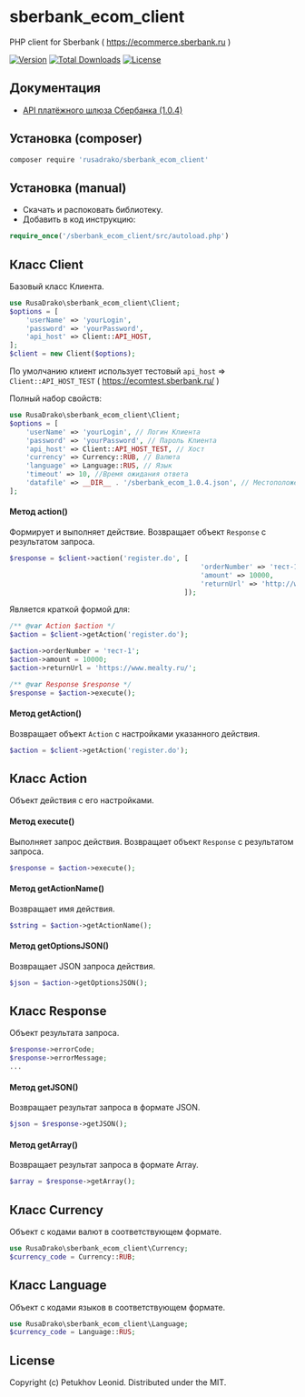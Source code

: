 # sberbank_ecom_client
PHP client for Sberbank ( https://ecommerce.sberbank.ru )

[![Version](http://poser.pugx.org/rusadrako/sberbank_ecom_client/version)](https://packagist.org/packages/rusadrako/sberbank_ecom_client)
[![Total Downloads](http://poser.pugx.org/rusadrako/sberbank_ecom_client/downloads)](https://packagist.org/packages/rusadrako/sberbank_ecom_client/stats)
[![License](http://poser.pugx.org/rusadrako/sberbank_ecom_client/license)](./LICENSE)


## Документация
- [API платёжного шлюза Сбербанка (1.0.4)](https://ecomtest.sberbank.ru/doc)


## Установка (composer)
```sh
composer require 'rusadrako/sberbank_ecom_client'
```


## Установка (manual)
- Скачать и распоковать библиотеку.
- Добавить в код инструкцию:
```php
require_once('/sberbank_ecom_client/src/autoload.php')
```


## Класс Client
Базовый класс Клиента.
```php
use RusaDrako\sberbank_ecom_client\Client;
$options = [
    'userName' => 'yourLogin',
    'password' => 'yourPassword',
    'api_host' => Client::API_HOST,
];
$client = new Client($options);
```
По умолчанию клиент использует тестовый `api_host` => `Client::API_HOST_TEST` ( https://ecomtest.sberbank.ru/ )

Полный набор свойств:
```php
use RusaDrako\sberbank_ecom_client\Client;
$options = [
    'userName' => 'yourLogin', // Логин Клиента
    'password' => 'yourPassword', // Пароль Клиента
    'api_host' => Client::API_HOST_TEST, // Хост
    'currency' => Currency::RUB, // Валюта
    'language' => Language::RUS, // Язык
    'timeout' => 10, //Время ожидания ответа
    'datafile' => __DIR__ . '/sberbank_ecom_1.0.4.json', // Местоположение файла с настройками
];
```

#### Метод action()
Формирует и выполняет действие. Возвращает объект `Response` с результатом запроса.
```php
$response = $client->action('register.do', [
                                               'orderNumber' => 'тест-1',
                                               'amount' => 10000,
                                               'returnUrl' => 'http://www.test.test/',
                                           ]);
```
Является краткой формой для:
```php
/** @var Action $action */
$action = $client->getAction('register.do');

$action->orderNumber = 'тест-1';
$action->amount = 10000;
$action->returnUrl = 'https://www.mealty.ru/';

/** @var Response $response */
$response = $action->execute();
```

#### Метод getAction()
Возвращает объект `Action` с настройками указанного действия.
```php
$action = $client->getAction('register.do');
```


## Класс Action
Объект действия с его настройками.

#### Метод execute()
Выполняет запрос действия. Возвращает объект `Response` с результатом запроса.
```php
$response = $action->execute();
```

#### Метод getActionName()
Возвращает имя действия.
```php
$string = $action->getActionName();
```

#### Метод getOptionsJSON()
Возвращает JSON запроса действия.
```php
$json = $action->getOptionsJSON();
```


## Класс Response
Объект результата запроса.
```php
$response->errorCode;
$response->errorMessage;
...
```

#### Метод getJSON()
Возвращает результат запроса в формате JSON.
```php
$json = $response->getJSON();
```

#### Метод getArray()
Возвращает результат запроса в формате Array.
```php
$array = $response->getArray();
```


## Класс Currency
Объект с кодами валют в соответствующем формате.
```php
use RusaDrako\sberbank_ecom_client\Currency;
$currency_code = Currency::RUB;
```

## Класс Language
Объект с кодами языков в соответствующем формате.
```php
use RusaDrako\sberbank_ecom_client\Language;
$currency_code = Language::RUS;
```


## License
Copyright (c) Petukhov Leonid. Distributed under the MIT.